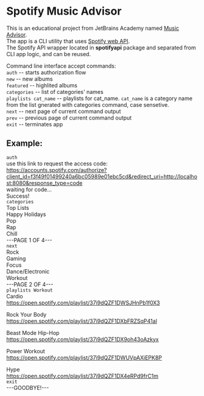 # Spotify Music Advisor
This is an educational project from JetBrains Academy named [Music Advisor](https://hyperskill.org/projects/62?track=12).  
The app is a CLI utility that uses [Spotify web API](https://developer.spotify.com/documentation/web-api/reference/#/).  
The Spotify API wrapper located in **spotifyapi** package and separated from CLI app logic, and can be reused.


Command line interface accept commands:  
<code>auth</code> -- starts authorization flow  
<code>new</code> -- new albums  
<code>featured</code> -- highlited albums  
<code>categories</code> -- list of categories' names  
<code>playlists cat_name</code> -- playlists for cat_name. <code>cat_name</code> is a category name from the list gnerated with categories command, case sensetive.  
<code>next</code> -- next page of current command output  
<code>prev</code> -- previous page of current command output  
<code>exit</code> -- terminates app  

## Example:

<code>auth</code>  
use this link to request the access code: https://accounts.spotify.com/authorize?client_id=f3f49f01499240a6bc05989e01ebc5cd&redirect_uri=http://localhost:8080&response_type=code  
waiting for code...  
Success!  
<code>categories</code>  
Top Lists  
Happy Holidays  
Pop  
Rap  
Chill  
---PAGE 1 OF 4---  
<code>next</code>  
Rock  
Gaming  
Focus  
Dance/Electronic  
Workout  
---PAGE 2 OF 4---  
<code>playlists Workout</code>  
Cardio  
https://open.spotify.com/playlist/37i9dQZF1DWSJHnPb1f0X3  
  
Rock Your Body  
https://open.spotify.com/playlist/37i9dQZF1DXbFRZSqP41al  
  
Beast Mode Hip-Hop  
https://open.spotify.com/playlist/37i9dQZF1DX9oh43oAzkyx  
  
Power Workout  
https://open.spotify.com/playlist/37i9dQZF1DWUVpAXiEPK8P  
  
Hype  
https://open.spotify.com/playlist/37i9dQZF1DX4eRPd9frC1m  
<code>exit</code>  
---GOODBYE!---  
